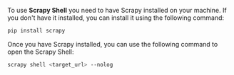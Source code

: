 To use **Scrapy Shell** you need to have Scrapy installed on your machine. If you don't have it installed, you can install it using the following command:

```bash
pip install scrapy
```

Once you have Scrapy installed, you can use the following command to open the Scrapy Shell:

```bash
scrapy shell <target_url> --nolog
```
